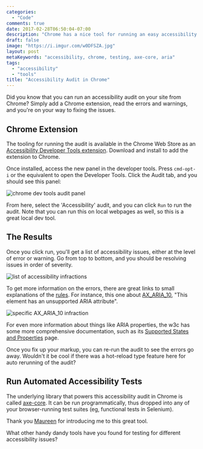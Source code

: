 ```yaml
---
categories:
  - "Code"
comments: true
date: 2017-02-28T06:50:04-07:00
description: "Chrome has a nice tool for running an easy accessibility audit."
draft: false
image: "https://i.imgur.com/w0DFSZA.jpg"
layout: post
metaKeywords: "accessibility, chrome, testing, axe-core, aria"
tags:
  - "accessibility"
  - "tools"
title: "Accessibility Audit in Chrome"
---
```


Did you know that you can run an accessibility audit on your site from Chrome?  Simply add a Chrome extension, read the errors and warnings, and you're on your way to fixing the issues.

<!--more-->

## Chrome Extension

The tooling for running the audit is available in the Chrome Web Store as an [Accessibility Developer Tools extension](https://chrome.google.com/webstore/detail/accessibility-developer-t/fpkknkljclfencbdbgkenhalefipecmb?hl=en).  Download and install to add the extension to Chrome.

Once installed, access the new panel in the developer tools.  Press `cmd-opt-i` or the equivalent to open the Developer Tools.  Click the Audit tab, and you should see this panel:

![chrome dev tools audit panel](https://i.imgur.com/nEpwQc0.jpg)

From here, select the 'Accessibility' audit, and you can click `Run` to run the audit.  Note that you can run this on local webpages as well, so this is a great local dev tool.

## The Results

Once you click run, you'll get a list of accessibility issues, either at the level of error or warning.  Go from top to bottom, and you should be resolving issues in order of severity.

![list of accessibility infractions](https://i.imgur.com/mwMLRcD.jpg)

To get more information on the errors, there are great links to small explanations of the [rules](https://github.com/GoogleChrome/accessibility-developer-tools/wiki/Audit-Rules).  For instance, this one about [AX_ARIA_10](https://github.com/GoogleChrome/accessibility-developer-tools/wiki/Audit-Rules), "This element has an unsupported ARIA attribute".

![specific AX_ARIA_10 infraction](https://i.imgur.com/fw4snXc.jpg)

For even more information about things like ARIA properties, the w3c has some more comprehensive documentation, such as its [Supported States and Properties](https://www.w3.org/TR/wai-aria/states_and_properties) page.

Once you fix up your markup, you can re-run the audit to see the errors go away.  Wouldn't it be cool if there was a hot-reload type feature here for auto rerunning of the audit?

## Run Automated Accessibility Tests

The underlying library that powers this accessibility audit in Chrome is called [axe-core](https://github.com/dequelabs/axe-core).  It can be run programmatically, thus dropped into any of your browser-running test suites (eg, functional tests in Selenium).

Thank you [Maureen](https://twitter.com/maureencodes) for introducing me to this great tool.

What other handy dandy tools have you found for testing for different accessibility issues?
